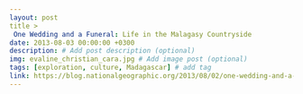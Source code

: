 ```yaml
---
layout: post
title >
 One Wedding and a Funeral: Life in the Malagasy Countryside
date: 2013-08-03 00:00:00 +0300
description: # Add post description (optional)
img: evaline_christian_cara.jpg # Add image post (optional)
tags: [exploration, culture, Madagascar] # add tag
link: https://blog.nationalgeographic.org/2013/08/02/one-wedding-and-a-funeral-life-in-the-malagasy-countryside
---
```

